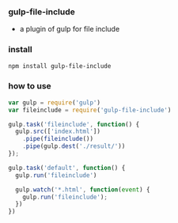 ### gulp-file-include

* a plugin of gulp for file include

### install
```bash
npm install gulp-file-include
```

### how to use
```js
var gulp = require('gulp')
var fileinclude = require('gulp-file-include')

gulp.task('fileinclude', function() {
  gulp.src(['index.html'])
    .pipe(fileinclude())
    .pipe(gulp.dest('./result/'))
});

gulp.task('default', function() {
  gulp.run('fileinclude')

  gulp.watch('*.html', function(event) {
    gulp.run('fileinclude');
  })
})
```

